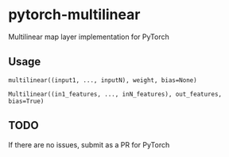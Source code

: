# pytorch-multilinear
Multilinear map layer implementation for PyTorch

## Usage
`multilinear((input1, ..., inputN), weight, bias=None)`

`Multilinear((in1_features, ..., inN_features), out_features, bias=True)`

## TODO
If there are no issues, submit as a PR for PyTorch
